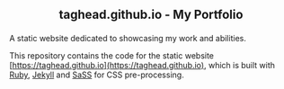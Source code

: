 ## <p style="text-align:center"> taghead.github.io - My Portfolio </p>

A static website dedicated to showcasing my work and abilities.

This repository contains the code for the static website [https://taghead.github.io](https://taghead.github.io), which is built with [Ruby](https://www.ruby-lang.org/en/), [Jekyll](https://jekyllrb.com) and [SaSS](https://sass-lang.com/) for CSS pre-processing.